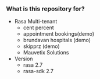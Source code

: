 ### What is this repository for? ###

* Rasa Multi-tenant 
    * cent percent
    * appointment bookings(demo)
    * brundavan hospitals (demo)
    * skipprz (demo)
    * Mauvetix Solutions
* Version
    * rasa 2.7
    * rasa-sdk 2.7

